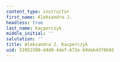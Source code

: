 ```yaml
---
content_type: instructor
first_name: Aleksandra J.
headless: true
last_name: Kacperczyk
middle_initial: ''
salutation: ''
title: Aleksandra J. Kacperczyk
uid: 53952390-d4d0-4def-672e-b9deb43f6b65
---
```

